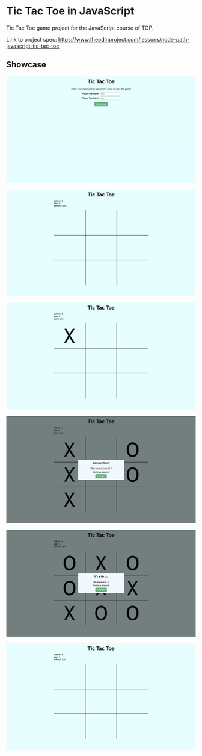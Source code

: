 # Tic Tac Toe in JavaScript

Tic Tac Toe game project for the JavaScript course of TOP.

Link to project spec: https://www.theodinproject.com/lessons/node-path-javascript-tic-tac-toe

## Showcase

![first screen](./imgs/project-complete/first-screen.png)

![game start](./imgs/project-complete/game-start.png)

![players take turns](./imgs/project-complete/player-turn-switch.png)

![winning game message modal](./imgs/project-complete/game-win.png)

![tie game message modal](./imgs/project-complete/game-tie.png)

![continue playing](./imgs/project-complete/new-round-start.png)
